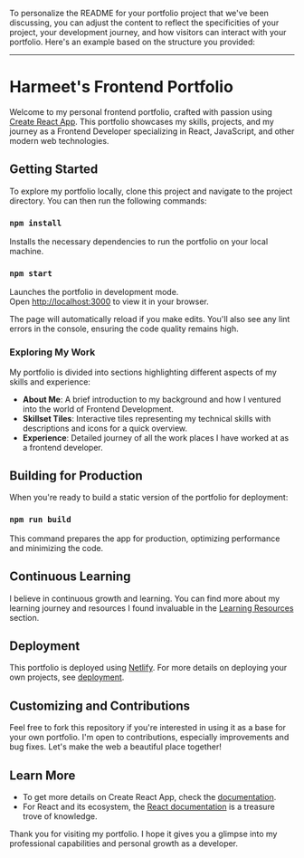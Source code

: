 To personalize the README for your portfolio project that we've been discussing, you can adjust the content to reflect the specificities of your project, your development journey, and how visitors can interact with your portfolio. Here's an example based on the structure you provided:

---

# Harmeet's Frontend Portfolio

Welcome to my personal frontend portfolio, crafted with passion using [Create React App](https://github.com/facebook/create-react-app). This portfolio showcases my skills, projects, and my journey as a Frontend Developer specializing in React, JavaScript, and other modern web technologies.

## Getting Started

To explore my portfolio locally, clone this project and navigate to the project directory. You can then run the following commands:

### `npm install`

Installs the necessary dependencies to run the portfolio on your local machine.

### `npm start`

Launches the portfolio in development mode.\
Open [http://localhost:3000](http://localhost:3000) to view it in your browser.

The page will automatically reload if you make edits. You'll also see any lint errors in the console, ensuring the code quality remains high.

### Exploring My Work

My portfolio is divided into sections highlighting different aspects of my skills and experience:

- **About Me**: A brief introduction to my background and how I ventured into the world of Frontend Development.
- **Skillset Tiles**: Interactive tiles representing my technical skills with descriptions and icons for a quick overview.
- **Experience**: Detailed journey of all the work places I have worked at as a frontend developer.

## Building for Production

When you're ready to build a static version of the portfolio for deployment:

### `npm run build`

This command prepares the app for production, optimizing performance and minimizing the code.

## Continuous Learning

I believe in continuous growth and learning. You can find more about my learning journey and resources I found invaluable in the [Learning Resources](#learning-resources) section.

## Deployment

This portfolio is deployed using [Netlify](https://netlify.com). For more details on deploying your own projects, see [deployment](https://facebook.github.io/create-react-app/docs/deployment).

## Customizing and Contributions

Feel free to fork this repository if you're interested in using it as a base for your own portfolio. I'm open to contributions, especially improvements and bug fixes. Let's make the web a beautiful place together!

## Learn More

- To get more details on Create React App, check the [documentation](https://facebook.github.io/create-react-app/docs/getting-started).
- For React and its ecosystem, the [React documentation](https://reactjs.org/) is a treasure trove of knowledge.

Thank you for visiting my portfolio. I hope it gives you a glimpse into my professional capabilities and personal growth as a developer.
